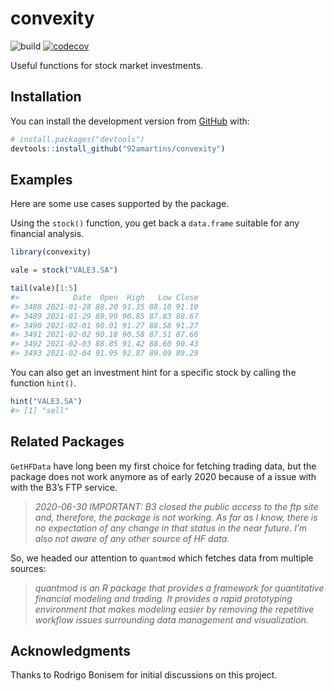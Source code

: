 
<!-- README.md is generated from README.Rmd. Please edit that file -->

# convexity

<!-- badges: start -->

![build](https://github.com/92amartins/convexity/workflows/build/badge.svg)
[![codecov](https://codecov.io/gh/92amartins/convexity/branch/master/graph/badge.svg?token=0DPGPGX98O)](https://codecov.io/gh/92amartins/convexity)
<!-- badges: end -->

Useful functions for stock market investments.

## Installation

You can install the development version from
[GitHub](https://github.com/) with:

``` r
# install.packages("devtools")
devtools::install_github("92amartins/convexity")
```

## Examples

Here are some use cases supported by the package.

Using the `stock()` function, you get back a `data.frame` suitable for
any financial analysis.

``` r
library(convexity)

vale = stock("VALE3.SA")

tail(vale)[1:5]
#>            Date  Open  High   Low Close
#> 3488 2021-01-28 88.20 91.35 88.10 91.10
#> 3489 2021-01-29 89.99 90.85 87.83 88.67
#> 3490 2021-02-01 90.01 91.27 88.58 91.27
#> 3491 2021-02-02 90.18 90.58 87.51 87.66
#> 3492 2021-02-03 88.85 91.42 88.60 90.43
#> 3493 2021-02-04 91.95 92.87 89.09 89.29
```

You can also get an investment hint for a specific stock by calling the
function `hint()`.

``` r
hint("VALE3.SA")
#> [1] "sell"
```

## Related Packages

`GetHFData` have long been my first choice for fetching trading data,
but the package does not work anymore as of early 2020 because of a
issue with with the B3’s FTP service.

> *2020-06-30 IMPORTANT: B3 closed the public access to the ftp site
> and, therefore, the package is not working. As far as I know, there is
> no expectation of any change in that status in the near future. I’m
> also not aware of any other source of HF data.*

So, we headed our attention to `quantmod` which fetches data from
multiple sources:

> *quantmod is an R package that provides a framework for quantitative
> financial modeling and trading. It provides a rapid prototyping
> environment that makes modeling easier by removing the repetitive
> workflow issues surrounding data management and visualization.*

## Acknowledgments

Thanks to Rodrigo Bonisem for initial discussions on this project.
